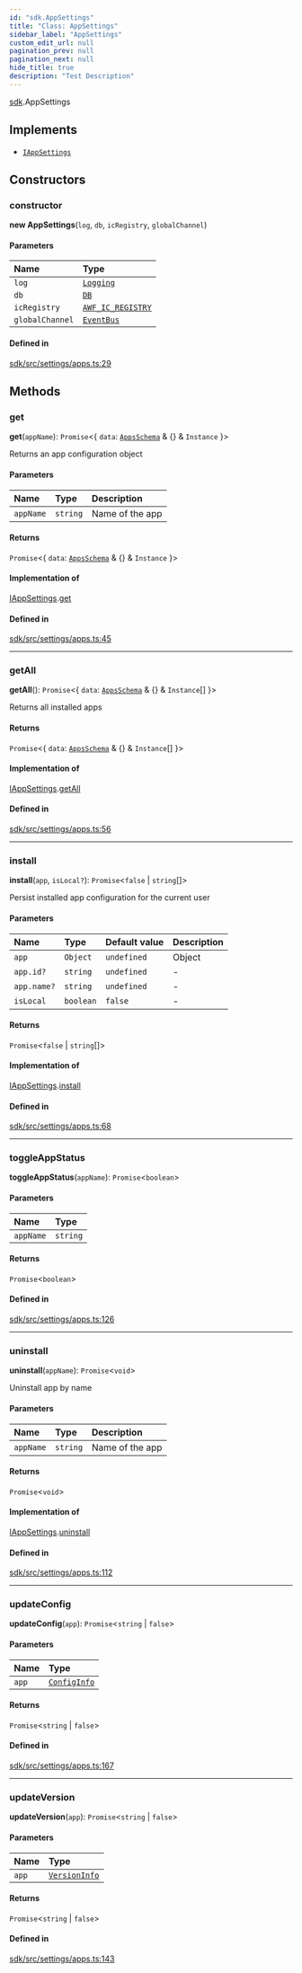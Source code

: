 ```yaml
---
id: "sdk.AppSettings"
title: "Class: AppSettings"
sidebar_label: "AppSettings"
custom_edit_url: null
pagination_prev: null
pagination_next: null
hide_title: true
description: "Test Description"
---
```


[sdk](../namespaces/sdk.md).AppSettings

## Implements

- [`IAppSettings`](../interfaces/typings.IAppSettings.md)

## Constructors

### constructor

**new AppSettings**(`log`, `db`, `icRegistry`, `globalChannel`)

#### Parameters

| Name | Type |
| :------ | :------ |
| `log` | [`Logging`](sdk.Logging.md) |
| `db` | [`DB`](sdk.DB.md) |
| `icRegistry` | [`AWF_IC_REGISTRY`](sdk.AWF_IC_REGISTRY.md) |
| `globalChannel` | [`EventBus`](sdk.EventBus.md) |

#### Defined in

[sdk/src/settings/apps.ts:29](https://github.com/AKASHAorg/akasha-framework/blob/433e1162/sdk/src/settings/apps.ts#L29)

## Methods

### get

**get**(`appName`): `Promise`<{ `data`: [`AppsSchema`](../interfaces/sdk.AppsSchema.md) & {} & `Instance`  }\>

Returns an app configuration object

#### Parameters

| Name | Type | Description |
| :------ | :------ | :------ |
| `appName` | `string` | Name of the app |

#### Returns

`Promise`<{ `data`: [`AppsSchema`](../interfaces/sdk.AppsSchema.md) & {} & `Instance`  }\>

#### Implementation of

[IAppSettings](../interfaces/typings.IAppSettings.md).[get](../interfaces/typings.IAppSettings.md#get)

#### Defined in

[sdk/src/settings/apps.ts:45](https://github.com/AKASHAorg/akasha-framework/blob/433e1162/sdk/src/settings/apps.ts#L45)

___

### getAll

**getAll**(): `Promise`<{ `data`: [`AppsSchema`](../interfaces/sdk.AppsSchema.md) & {} & `Instance`[]  }\>

Returns all installed apps

#### Returns

`Promise`<{ `data`: [`AppsSchema`](../interfaces/sdk.AppsSchema.md) & {} & `Instance`[]  }\>

#### Implementation of

[IAppSettings](../interfaces/typings.IAppSettings.md).[getAll](../interfaces/typings.IAppSettings.md#getall)

#### Defined in

[sdk/src/settings/apps.ts:56](https://github.com/AKASHAorg/akasha-framework/blob/433e1162/sdk/src/settings/apps.ts#L56)

___

### install

**install**(`app`, `isLocal?`): `Promise`<``false`` \| `string`[]\>

Persist installed app configuration for the current user

#### Parameters

| Name | Type | Default value | Description |
| :------ | :------ | :------ | :------ |
| `app` | `Object` | `undefined` | Object |
| `app.id?` | `string` | `undefined` | - |
| `app.name?` | `string` | `undefined` | - |
| `isLocal` | `boolean` | `false` | - |

#### Returns

`Promise`<``false`` \| `string`[]\>

#### Implementation of

[IAppSettings](../interfaces/typings.IAppSettings.md).[install](../interfaces/typings.IAppSettings.md#install)

#### Defined in

[sdk/src/settings/apps.ts:68](https://github.com/AKASHAorg/akasha-framework/blob/433e1162/sdk/src/settings/apps.ts#L68)

___

### toggleAppStatus

**toggleAppStatus**(`appName`): `Promise`<`boolean`\>

#### Parameters

| Name | Type |
| :------ | :------ |
| `appName` | `string` |

#### Returns

`Promise`<`boolean`\>

#### Defined in

[sdk/src/settings/apps.ts:126](https://github.com/AKASHAorg/akasha-framework/blob/433e1162/sdk/src/settings/apps.ts#L126)

___

### uninstall

**uninstall**(`appName`): `Promise`<`void`\>

Uninstall app by name

#### Parameters

| Name | Type | Description |
| :------ | :------ | :------ |
| `appName` | `string` | Name of the app |

#### Returns

`Promise`<`void`\>

#### Implementation of

[IAppSettings](../interfaces/typings.IAppSettings.md).[uninstall](../interfaces/typings.IAppSettings.md#uninstall)

#### Defined in

[sdk/src/settings/apps.ts:112](https://github.com/AKASHAorg/akasha-framework/blob/433e1162/sdk/src/settings/apps.ts#L112)

___

### updateConfig

**updateConfig**(`app`): `Promise`<`string` \| ``false``\>

#### Parameters

| Name | Type |
| :------ | :------ |
| `app` | [`ConfigInfo`](../interfaces/sdk.ConfigInfo.md) |

#### Returns

`Promise`<`string` \| ``false``\>

#### Defined in

[sdk/src/settings/apps.ts:167](https://github.com/AKASHAorg/akasha-framework/blob/433e1162/sdk/src/settings/apps.ts#L167)

___

### updateVersion

**updateVersion**(`app`): `Promise`<`string` \| ``false``\>

#### Parameters

| Name | Type |
| :------ | :------ |
| `app` | [`VersionInfo`](../interfaces/sdk.VersionInfo.md) |

#### Returns

`Promise`<`string` \| ``false``\>

#### Defined in

[sdk/src/settings/apps.ts:143](https://github.com/AKASHAorg/akasha-framework/blob/433e1162/sdk/src/settings/apps.ts#L143)

